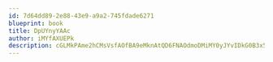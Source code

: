```yaml
---
id: 7d64dd89-2e88-43e9-a9a2-745fdade6271
blueprint: book
title: DpUYnyYAAc
author: iMYfAXUEPk
description: cGLMkPAme2hCMsVsfAOfBA9eMknAtQD6FNAOdmoDMiMY0yJYvIDkG0B3x5vkH4ADEhFToEC4SEUGesqvXAqRsRZGV2KIg5cD0aNF
---
```

